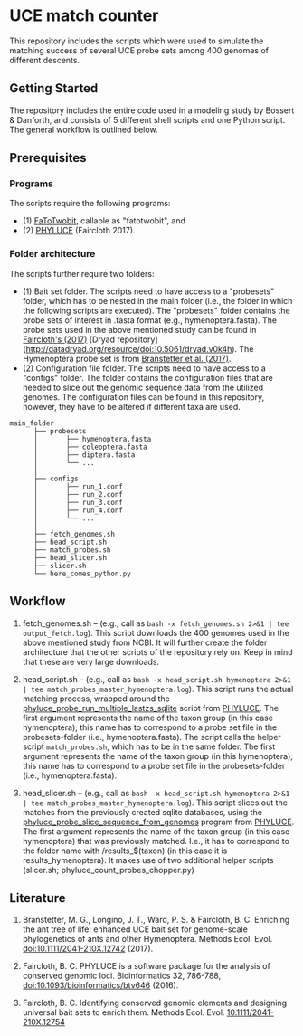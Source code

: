 # UCE match counter
This repository includes the scripts which were used to simulate the matching success of several UCE probe sets among 400 genomes of different descents.

## Getting Started
The repository includes the entire code used in a modeling study by Bossert & Danforth, and consists of 5 different shell scripts and one Python script. The general workflow is outlined below.

## Prerequisites
### Programs
The scripts require the following programs: 
* (1) [FaToTwobit](https://genome.ucsc.edu/goldenpath/help/blatSpec.html), callable as "fatotwobit", and 
* (2) [PHYLUCE](https://github.com/faircloth-lab/phyluce) (Faircloth 2017).

### Folder architecture
The scripts further require two folders: 
* (1) Bait set folder. The scripts need to have access to a "probesets" folder, which has to be nested in the main folder (i.e., the folder in which the following scripts are executed). The "probesets" folder contains the probe sets of interest in .fasta format (e.g., hymenoptera.fasta). The probe sets used in the above mentioned study can be found in [Faircloth's (2017)](http://onlinelibrary.wiley.com/doi/10.1111/2041-210X.12754/full) [Dryad repository] (http://datadryad.org/resource/doi:10.5061/dryad.v0k4h). The Hymenoptera probe set is from [Branstetter et al. (2017)](http://onlinelibrary.wiley.com/doi/10.1111/2041-210X.12742/abstract). 
* (2) Configuration file folder. The scripts need to have access to a "configs" folder. The folder contains the configuration files that are needed to slice out the genomic sequence data from the utilized genomes. The configuration files can be found in this repository, however, they have to be altered if different taxa are used.

```
main_folder
      ├── probesets
      │       ├── hymenoptera.fasta
      │       ├── coleoptera.fasta
      │       ├── diptera.fasta
      │       └── ...
      │
      ├── configs
      │       ├── run_1.conf
      │       ├── run_2.conf
      │       ├── run_3.conf    
      │       ├── run_4.conf  
      │       └── ...
      │
      ├── fetch_genomes.sh
      ├── head_script.sh
      ├── match_probes.sh
      ├── head_slicer.sh
      ├── slicer.sh
      └── here_comes_python.py
```  

## Workflow 

1. fetch_genomes.sh – (e.g., call as ```bash -x fetch_genomes.sh 2>&1 | tee output_fetch.log```). This script downloads the 400 genomes used in the above mentioned study from NCBI. It will further create the folder architecture that the other scripts of the repository rely on. Keep in mind that these are very large downloads.
   
2. head_script.sh – (e.g., call as ```bash -x head_script.sh hymenoptera 2>&1 | tee match_probes_master_hymenoptera.log```). This script runs the actual matching process, wrapped around the [phyluce_probe_run_multiple_lastzs_sqlite](https://github.com/faircloth-lab/phyluce/blob/master/bin/assembly/phyluce_assembly_match_contigs_to_probes) script from [PHYLUCE](https://github.com/faircloth-lab/phyluce). The first argument represents the name of the taxon group (in this case hymenoptera); this name has to correspond to a probe set file in the probesets-folder (i.e., hymenoptera.fasta). The script calls the helper script ```match_probes.sh```, which has to be in the same folder. The first argument represents the name of the taxon group (in this hymenoptera); this name has to correspond to a probe set file in the probesets-folder (i.e., hymenoptera.fasta).

3. head_slicer.sh – (e.g., call as ```bash -x head_script.sh hymenoptera 2>&1 | tee match_probes_master_hymenoptera.log```). This script slices out the matches from the previously created sqlite databases, using the [phyluce_probe_slice_sequence_from_genomes](https://github.com/faircloth-lab/phyluce/blob/master/bin/probes/phyluce_probe_slice_sequence_from_genomes) program from [PHYLUCE](https://github.com/faircloth-lab/phyluce). The first argument represents the name of the taxon group (in this case hymenoptera) that was previously matched. I.e., it has to correspond to the folder name with /results_$(taxon) (in this case it is results_hymenoptera). It makes use of two additional helper scripts (slicer.sh; phyluce_count_probes_chopper.py)
   
## Literature

1. Branstetter, M. G., Longino, J. T., Ward, P. S. & Faircloth, B. C. Enriching the ant tree of life: enhanced UCE bait set for genome-scale phylogenetics of ants and other Hymenoptera. Methods Ecol. Evol. [doi:10.1111/2041-210X.12742](http://onlinelibrary.wiley.com/doi/10.1111/2041-210X.12742/abstract) (2017).

2. Faircloth, B. C. PHYLUCE is a software package for the analysis of conserved genomic loci. Bioinformatics 32, 786-788, [doi:10.1093/bioinformatics/btv646](https://academic.oup.com/bioinformatics/article-lookup/doi/10.1093/bioinformatics/btv646) (2016).

3. Faircloth, B. C. Identifying conserved genomic elements and designing universal bait sets to enrich them. Methods Ecol. Evol. [10.1111/2041-210X.12754](http://onlinelibrary.wiley.com/doi/10.1111/2041-210X.12754/full)
